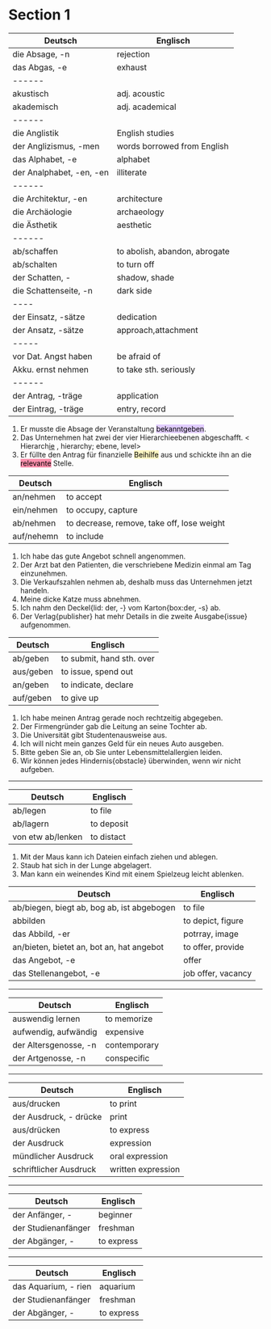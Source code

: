 
# Section 1

| Deutsch                  | Englisch                      |
| ------------------------ | ----------------------------- |
| die Absage, -n           | rejection                     |
| das Abgas, -e            | exhaust                       |
| ------                   |                               |
| akustisch                | adj. acoustic                 |
| akademisch               | adj. academical               |
| ------                   |                               |
| die Anglistik            | English studies               |
| der Anglizismus, -men    | words borrowed from English   |
| das Alphabet, -e         | alphabet                      |
| der Analphabet, -en, -en | illiterate                    |
| ------                   |                               |
| die Architektur, -en     | architecture                  |
| die Archäologie          | archaeology                   |
| die Ästhetik             | aesthetic                     |
| ------                   |                               |
| ab/schaffen              | to abolish, abandon, abrogate |
| ab/schalten              | to turn off                   |
| der Schatten, -          | shadow, shade                 |
| die Schattenseite,  -n   | dark side                     |
| ----                     |                               |
| der Einsatz, -sätze      | dedication                    |
| der Ansatz, -sätze       | approach,attachment           |
| -----                    |                               |
| vor Dat. Angst haben     | be afraid of                  |
| Akku. ernst nehmen       | to take sth. seriously        |
| ------                   |                               |
| der Antrag, -träge       | application                   |
| der Eintrag, -träge      | entry, record                 |

1. Er musste die Absage der Veranstaltung <mark style="background: #D2B3FFA6;">bekanntgeben</mark>.
2. Das Unternehmen hat zwei der vier Hierarchieebenen abgeschafft.  < Hierarch<u>ie</u> , hierarchy; ebene, level>
3. Er füllte den Antrag für finanzielle <mark style="background: #FFF3A3A6;">Beihilfe</mark> aus und schickte ihn an die <mark style="background: #FF5582A6;">relevante</mark> Stelle.


| Deutsch    | Englisch                                   |
| ---------- | ------------------------------------------ |
| an/nehmen  | to accept                                  |
| ein/nehmen | to occupy, capture                         |
| ab/nehmen  | to decrease, remove, take off, lose weight |
| auf/nehemn | to include                                 |

1. Ich habe das gute Angebot schnell angenommen.
2. Der Arzt bat den Patienten, die verschriebene Medizin einmal am Tag einzunehmen.
3. Die Verkaufszahlen nehmen ab, deshalb muss das Unternehmen jetzt handeln.
4. Meine dicke Katze muss abnehmen.
5. Ich nahm den Deckel{lid: der, -} vom Karton{box:der, -s} ab.
6. Der Verlag{publisher} hat mehr Details in die zweite Ausgabe{issue} aufgenommen.


| Deutsch   | Englisch                  |
| --------- | ------------------------- |
| ab/geben  | to submit, hand sth. over |
| aus/geben | to issue, spend out       |
| an/geben  | to indicate, declare      |
| auf/geben | to give up                |

1. Ich habe meinen Antrag gerade noch rechtzeitig abgegeben.
2. Der Firmengründer gab die Leitung an seine Tochter ab.
3. Die Universität gibt Studentenausweise aus.
4. Ich will nicht mein ganzes Geld für ein neues Auto ausgeben.
5. Bitte geben Sie an, ob Sie unter Lebensmittelallergien leiden.
6. Wir können jedes Hindernis{obstacle} überwinden, wenn wir nicht aufgeben.

_____

| Deutsch           | Englisch   |
| ----------------- | ---------- |
| ab/legen          | to file    |
| ab/lagern         | to deposit |
| von etw ab/lenken | to distact |

1. Mit der Maus kann ich Dateien einfach ziehen und ablegen.
2.   Staub hat sich in der Lunge abgelagert.
3. Man kann ein weinendes Kind mit einem Spielzeug leicht ablenken.


| Deutsch                                    | Englisch           |
| ------------------------------------------ | ------------------ |
| ab/biegen, biegt ab, bog ab, ist abgebogen | to file            |
| abbilden                                   | to depict, figure  |
| das Abbild, -er                            | potrray, image     |
| an/bieten, bietet an, bot an, hat angebot  | to offer, provide  |
| das Angebot, -e                            | offer              |
| das Stellenangebot, -e                     | job offer, vacancy |

____


| Deutsch               | Englisch     |
| --------------------- | ------------ |
| auswendig lernen      | to memorize  |
| aufwendig, aufwändig  | expensive    |
| der Altersgenosse, -n | contemporary |
| der Artgenosse, -n    | conspecific  |

____


| Deutsch                | Englisch           |
| ---------------------- | ------------------ |
| aus/drucken            | to print           |
| der Ausdruck, - drücke | print              |
| aus/drücken            | to express         |
| der Ausdruck           | expression         |
| mündlicher Ausdruck    | oral expression    |
| schriftlicher Ausdruck | written expression |

_________

| Deutsch                | Englisch           |
| ---------------------- | ------------------ |
| der Anfänger, -        | beginner           |
| der Studienanfänger    | freshman           |
| der Abgänger, -        | to express         |

_____


| Deutsch              | Englisch   |
| -------------------- | ---------- |
| das Aquarium, - rien | aquarium   |
| der Studienanfänger  | freshman   |
| der Abgänger, -      | to express |
